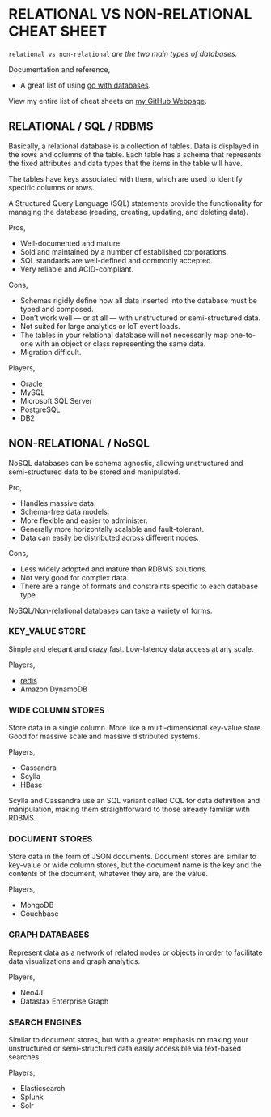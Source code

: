 # RELATIONAL VS NON-RELATIONAL CHEAT SHEET

`relational vs non-relational` _are the two main types of databases._

Documentation and reference,

* A great list of using
  [go with databases](https://github.com/gostor/awesome-go-storage).

View my entire list of cheat sheets on
[my GitHub Webpage](https://jeffdecola.github.io/my-cheat-sheets/).

## RELATIONAL / SQL / RDBMS

Basically, a relational database is a collection of tables.
Data is displayed in the rows and columns of the table.
Each table has a schema that represents the fixed
attributes and data types that the items in the table will have.

The tables have keys associated with them, which are used to
identify specific columns or rows.

A Structured Query Language (SQL) statements provide
the functionality for managing the database (reading, creating, updating,
and deleting data).

Pros,

* Well-documented and mature.
* Sold and maintained by a number of established corporations.
* SQL standards are well-defined and commonly accepted.
* Very reliable and ACID-compliant.

Cons,

* Schemas rigidly define how all data inserted into the database must be typed and
  composed.
* Don’t work well — or at all — with unstructured or semi-structured data.
* Not suited for large analytics or IoT event loads.
* The tables in your relational database will not necessarily map one-to-one with
  an object or class representing the same data.
* Migration difficult.

Players,

* Oracle
* MySQL
* Microsoft SQL Server
* [PostgreSQL](https://github.com/JeffDeCola/my-cheat-sheets/tree/master/software/development/software-architectures/database/postgreSQL-cheat-sheet)
* DB2

## NON-RELATIONAL / NoSQL

NoSQL databases can be schema agnostic, allowing unstructured and semi-structured
data to be stored and manipulated.

Pro,

* Handles massive data.
* Schema-free data models.
* More flexible and easier to administer.
* Generally more horizontally scalable and fault-tolerant.
* Data can easily be distributed across different nodes.

Cons,

* Less widely adopted and mature than RDBMS solutions.
* Not very good for complex data.
* There are a range of formats and constraints specific to each database type.

NoSQL/Non-relational databases can take a variety of forms.

### KEY_VALUE STORE

Simple and elegant and crazy fast.
Low-latency data access at any scale.

Players,

* [redis](https://github.com/JeffDeCola/my-cheat-sheets/tree/master/software/development/software-architectures/database/redis-cheat-sheet)
* Amazon DynamoDB

### WIDE COLUMN STORES

Store data in a single column.
More like a multi-dimensional key-value store.
Good for massive scale and massive distributed systems.

Players,

* Cassandra
* Scylla
* HBase

Scylla and Cassandra use an SQL variant called CQL for data definition
and manipulation, making them straightforward to those already familiar with RDBMS.

### DOCUMENT STORES

Store data in the form of JSON documents.
Document stores are similar to key-value or wide column stores,
but the document name is the key and the contents of the document,
whatever they are, are the value.

Players,

* MongoDB
* Couchbase

### GRAPH DATABASES

Represent data as a network of related nodes
or objects in order to facilitate data visualizations
and graph analytics.

Players,

* Neo4J
* Datastax Enterprise Graph

### SEARCH ENGINES

Similar to document stores, but with a greater emphasis
on making your unstructured or semi-structured data easily
accessible via text-based searches.

Players,

* Elasticsearch
* Splunk
* Solr
